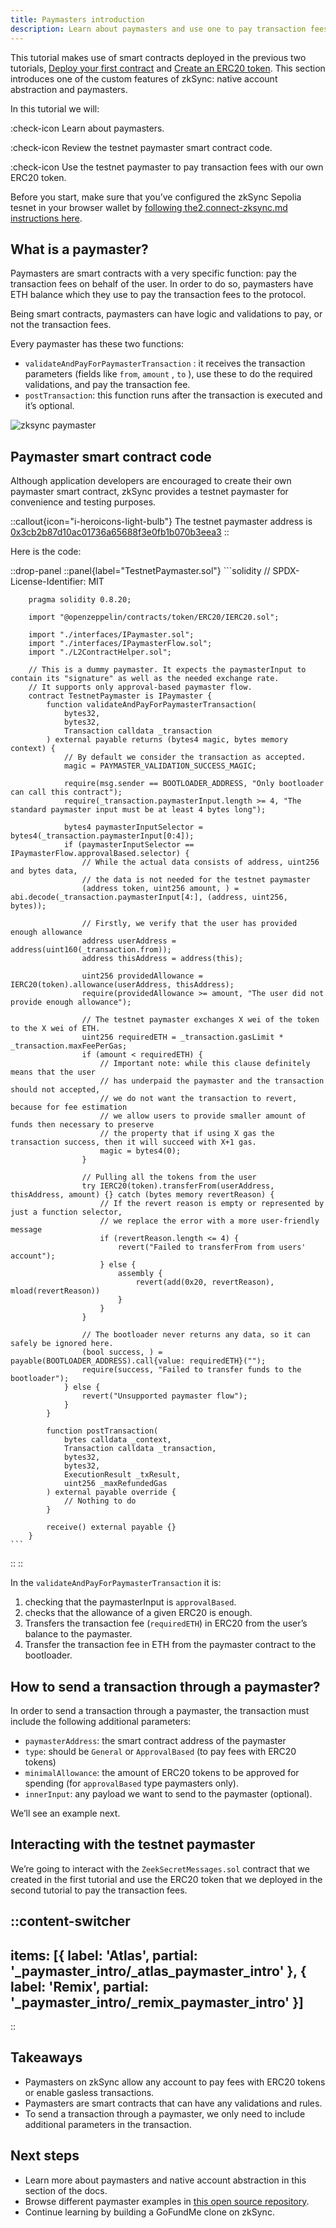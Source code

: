 ```yaml
---
title: Paymasters introduction
description: Learn about paymasters and use one to pay transaction fees with your own token
---
```


This tutorial makes use of smart contracts deployed in the previous two tutorials, [Deploy your first
contract](quickstart) and [Create an ERC20 token](erc20-token). This section introduces one of the custom features
of zkSync: native account abstraction and paymasters.

In this tutorial we will:

:check-icon Learn about paymasters.

:check-icon Review the testnet paymaster smart contract code.

:check-icon Use the testnet paymaster to pay transaction fees with our own ERC20 token.

Before you start, make sure that you’ve configured the zkSync Sepolia tesnet in your browser wallet by [following the2.connect-zksync.md
instructions here](2.connect-zksync.md).

## What is a paymaster?

Paymasters are smart contracts with a very specific function: pay the transaction fees on behalf of the user. In order
to do so, paymasters  have ETH balance which they use to pay the transaction fees to the protocol.

Being smart contracts, paymasters can have logic and validations to pay, or not the transaction fees.

Every paymaster has these two functions:

- `validateAndPayForPaymasterTransaction` : it receives the transaction parameters (fields like `from`, `amount` , `to`
  ), use these to do the required validations, and pay the transaction fee.
- `postTransaction`: this function runs after the transaction is executed and it’s optional.

![zksync paymaster](/images/101-paymasters/zksync-paymaster.png)

## Paymaster smart contract code

Although application developers are encouraged to create their own paymaster smart contract, zkSync provides a testnet
paymaster for convenience and testing purposes.

::callout{icon="i-heroicons-light-bulb"}
The testnet paymaster address is
[0x3cb2b87d10ac01736a65688f3e0fb1b070b3eea3](https://sepolia.explorer.zksync.io/address/0x3cb2b87d10ac01736a65688f3e0fb1b070b3eea3)
::

Here is the code:

::drop-panel
  ::panel{label="TestnetPaymaster.sol"}
        ```solidity
        // SPDX-License-Identifier: MIT

        pragma solidity 0.8.20;

        import "@openzeppelin/contracts/token/ERC20/IERC20.sol";

        import "./interfaces/IPaymaster.sol";
        import "./interfaces/IPaymasterFlow.sol";
        import "./L2ContractHelper.sol";

        // This is a dummy paymaster. It expects the paymasterInput to contain its "signature" as well as the needed exchange rate.
        // It supports only approval-based paymaster flow.
        contract TestnetPaymaster is IPaymaster {
            function validateAndPayForPaymasterTransaction(
                bytes32,
                bytes32,
                Transaction calldata _transaction
            ) external payable returns (bytes4 magic, bytes memory context) {
                // By default we consider the transaction as accepted.
                magic = PAYMASTER_VALIDATION_SUCCESS_MAGIC;

                require(msg.sender == BOOTLOADER_ADDRESS, "Only bootloader can call this contract");
                require(_transaction.paymasterInput.length >= 4, "The standard paymaster input must be at least 4 bytes long");

                bytes4 paymasterInputSelector = bytes4(_transaction.paymasterInput[0:4]);
                if (paymasterInputSelector == IPaymasterFlow.approvalBased.selector) {
                    // While the actual data consists of address, uint256 and bytes data,
                    // the data is not needed for the testnet paymaster
                    (address token, uint256 amount, ) = abi.decode(_transaction.paymasterInput[4:], (address, uint256, bytes));

                    // Firstly, we verify that the user has provided enough allowance
                    address userAddress = address(uint160(_transaction.from));
                    address thisAddress = address(this);

                    uint256 providedAllowance = IERC20(token).allowance(userAddress, thisAddress);
                    require(providedAllowance >= amount, "The user did not provide enough allowance");

                    // The testnet paymaster exchanges X wei of the token to the X wei of ETH.
                    uint256 requiredETH = _transaction.gasLimit * _transaction.maxFeePerGas;
                    if (amount < requiredETH) {
                        // Important note: while this clause definitely means that the user
                        // has underpaid the paymaster and the transaction should not accepted,
                        // we do not want the transaction to revert, because for fee estimation
                        // we allow users to provide smaller amount of funds then necessary to preserve
                        // the property that if using X gas the transaction success, then it will succeed with X+1 gas.
                        magic = bytes4(0);
                    }

                    // Pulling all the tokens from the user
                    try IERC20(token).transferFrom(userAddress, thisAddress, amount) {} catch (bytes memory revertReason) {
                        // If the revert reason is empty or represented by just a function selector,
                        // we replace the error with a more user-friendly message
                        if (revertReason.length <= 4) {
                            revert("Failed to transferFrom from users' account");
                        } else {
                            assembly {
                                revert(add(0x20, revertReason), mload(revertReason))
                            }
                        }
                    }

                    // The bootloader never returns any data, so it can safely be ignored here.
                    (bool success, ) = payable(BOOTLOADER_ADDRESS).call{value: requiredETH}("");
                    require(success, "Failed to transfer funds to the bootloader");
                } else {
                    revert("Unsupported paymaster flow");
                }
            }

            function postTransaction(
                bytes calldata _context,
                Transaction calldata _transaction,
                bytes32,
                bytes32,
                ExecutionResult _txResult,
                uint256 _maxRefundedGas
            ) external payable override {
                // Nothing to do
            }

            receive() external payable {}
        }
    ```
  ::
::

In the `validateAndPayForPaymasterTransaction` it is:

1. checking that the paymasterInput is `approvalBased`.
2. checks that the allowance of a given ERC20 is enough.
3. Transfers the transaction fee (`requiredETH`) in ERC20 from the user’s balance to the paymaster.
4. Transfer the transaction fee in ETH from the paymaster contract to the bootloader.

## How to send a transaction through a paymaster?

In order to send a transaction through a paymaster, the transaction must include the following additional parameters:

- `paymasterAddress`: the smart contract address of the paymaster
- `type`: should be `General` or `ApprovalBased` (to pay fees with ERC20 tokens)
- `minimalAllowance`: the amount of ERC20 tokens to be approved for spending (for `approvalBased` type paymasters only).
- `innerInput`: any payload we want to send to the paymaster (optional).

We’ll see an example next.

## Interacting with the testnet paymaster

We’re going to interact with the `ZeekSecretMessages.sol` contract that we created in the first tutorial and use the
ERC20 token that we deployed in the second tutorial to pay the transaction fees.

::content-switcher
---
items: [{
  label: 'Atlas',
  partial: '_paymaster_intro/_atlas_paymaster_intro'
}, {
  label: 'Remix',
  partial: '_paymaster_intro/_remix_paymaster_intro'
}]
---
::

## Takeaways

- Paymasters on zkSync allow any account to pay fees with ERC20 tokens or enable gasless transactions.
- Paymasters are smart contracts that can have any validations and rules.
- To send a transaction through a paymaster, we only need to include additional parameters in the transaction.

## Next steps

- Learn more about paymasters and native account abstraction in this section of the docs.
- Browse different paymaster examples in [this open source
  repository](https://github.com/matter-labs/paymaster-examples).
- Continue learning by building a GoFundMe clone on zkSync.
